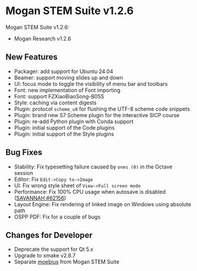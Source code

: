 # Mogan STEM Suite v1.2.6
Mogan STEM Suite v1.2.6:
+ Mogan Research v1.2.6

## New Features
+ Packager: add support for Ubuntu 24.04
+ Beamer: support moving slides up and down
+ UI: focus mode to toggle the visibility of menu bar and toolbars
+ Font: new implementation of Font importing
+ Font: support FZXiaoBiaoSong-B05S
+ Style: caching via content digests
+ Plugin: protocol `scheme_u8` for flushing the UTF-8 scheme code snippets
+ Plugin: brand new S7 Scheme plugin for the interactive SICP course
+ Plugin: re-add Python plugin with Conda support
+ Plugin: initial support of the Code plugins
+ Plugin: initial support of the Style plugins

## Bug Fixes
+ Stability: Fix typesetting failure caused by `ones (0)` in the Octave session
+ Editor: Fix `Edit->Copy to->Image`
+ UI: Fix wrong style sheet of `View->Full screen mode`
+ Performance: Fix 100% CPU usage when autosave is disabled ([SAVANNAH #62156](https://savannah.gnu.org/bugs/?62156))
+ Layout Engine: Fix rendering of linked image on Windows using absolute path
+ OSPP PDF: Fix for a couple of bugs

## Changes for Developer
+ Deprecate the support for Qt 5.x
+ Upgrade to xmake v2.8.7
+ Separate [moebius](https://github.com/XmacsLabs/moebius) from Mogan STEM Suite
